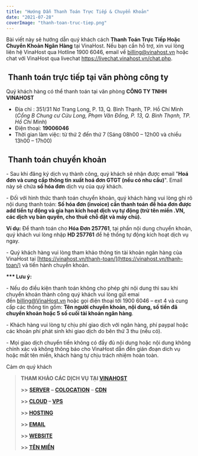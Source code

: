 ```yaml
---
title: "Hướng Dẫn Thanh Toán Trực Tiếp & Chuyển Khoản"
date: "2021-07-28"
coverImage: "thanh-toan-truc-tiep.png"
---
```


Bài viết này sẽ hướng dẫn quý khách cách **Thanh Toán Trực Tiếp Hoặc Chuyển Khoản Ngân Hàng** tại VinaHost. Nếu bạn cần hỗ trợ, xin vui lòng liên hệ VinaHost qua Hotline 1900 6046, email về billing@vinahost.vn hoặc chat với VinaHost qua livechat https://livechat.vinahost.vn/chat.php.

##  Thanh toán trực tiếp tại văn phòng công ty

Quý khách hàng có thể thanh toán tại văn phòng **CÔNG TY TNHH VINAHOST**

- Địa chỉ : 351/31 Nơ Trang Long, P. 13, Q. Bình Thạnh, TP. Hồ Chí Minh (_Cổng B_ _Chung cư Cửu Long, Phạm Văn Đồng, P. 13, Q. Bình Thạnh, TP. Hồ Chí Minh_)
- Điện thoại: **19006046**
- Thời gian làm việc: từ thứ 2 đến thứ 7 (Sáng 08h00 – 12h00 và chiều 13h00 – 17h00)

##  Thanh toán chuyển khoản

\- Sau khi đăng ký dịch vụ thành công, quý khách sẽ nhận được email "**Hoá đơn và cung cấp thông tin xuất hoá đơn GTGT (nếu có nhu cầu)**". Email này sẽ chứa **số hóa đơn** dịch vụ của quý khách.

\- Đối với hình thức thanh toán chuyển khoản, quý khách hàng vui lòng ghi rõ nội dung thanh toán: **Số hóa đơn (invoice) cần thanh toán** **để hóa đơn được** **add tiền tự động và gia hạn kích hoạt dịch vụ tự động (trừ tên miền .VN, các dịch vụ bản quyền, cho thuê chỗ đặt và máy chủ).**

**Ví dụ:** Để thanh toán cho **Hóa Đơn 257761**, tại phần nội dung chuyển khoản, quý khách vui lòng nhập **HD 257761** để hệ thống tự động kích hoạt dịch vụ ngay.

\- Quý khách hàng vui lòng tham khảo thông tin tài khoản ngân hàng của VinaHost tại [https://vinahost.vn/thanh-toan/](https://vinahost.vn/thanh-toan/) và tiến hành chuyển khoản.

**\*\*\* Lưu ý:**

\- Nếu do điều kiện thanh toán không cho phép ghi nội dung thì sau khi chuyển khoản thành công quý khách vui lòng gửi emai đến [billing@VinaHost.vn](mailto:billing@vinahost.vn) hoặc gọi điện thoại tới 1900 6046 – ext 4 và cung cấp các thông tin gồm: **Tên người chuyển khoản, nội dung, số tiền đã chuyển khoản hoặc 5 số cuối tài khoản ngân hàng**.

\- Khách hàng vui lòng tự chịu phí giao dịch với ngân hàng, phí paypal hoặc các khoản phí phát sinh khi giao dịch do bên thứ 3 thu (nếu có).

\- Mọi giao dịch chuyển tiền không có đầy đủ nội dung hoặc nội dung không chính xác và không thông báo cho VinaHost dẫn đến gián đoạn dich vụ hoặc mất tên miền, khách hàng tự chịu trách nhiệm hoàn toàn.

Cảm ơn quý khách

> **THAM KHẢO CÁC DỊCH VỤ TẠI [VINAHOST](https://vinahost.vn/)**
> 
> **\>>** [**SERVER**](https://vinahost.vn/thue-may-chu-rieng/) **–** [**COLOCATION**](https://vinahost.vn/colocation.html) – [**CDN**](https://vinahost.vn/dich-vu-cdn-chuyen-nghiep)
> 
> **\>> [CLOUD](https://vinahost.vn/cloud-server-gia-re/) – [VPS](https://vinahost.vn/vps-ssd-chuyen-nghiep/)**
> 
> **\>> [HOSTING](https://vinahost.vn/wordpress-hosting)**
> 
> **\>> [EMAIL](https://vinahost.vn/email-hosting)**
> 
> **\>> [WEBSITE](http://vinawebsite.vn/)**
> 
> **\>> [TÊN MIỀN](https://vinahost.vn/ten-mien-gia-re/)**